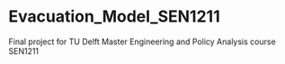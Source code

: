 # Evacuation_Model_SEN1211
Final project for TU Delft Master Engineering and Policy Analysis course SEN1211
